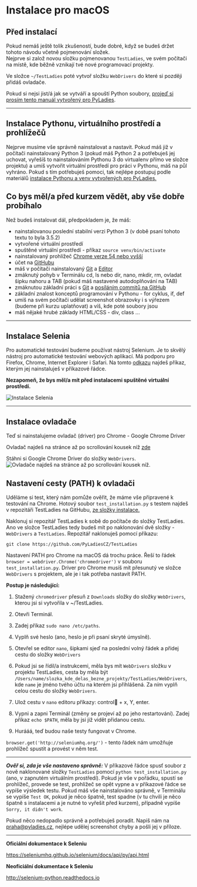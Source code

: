 # Instalace pro macOS

## Před instalací
Pokud nemáš ještě tolik zkušeností, bude dobré, když se budeš držet tohoto návodu včetně pojmenování složek.  
Nejprve si založ novou složku pojmenovanou `TestLadies`, ve svém počítači na místě, kde běžně vznikají tvé nové programovací projekty.

Ve složce `~/TestLadies` poté vytvoř složku `WebDrivers` do které si později přidáš ovladače.

Pokud si nejsi jist/á jak se vytváří a spouští Python soubory, 
[projeď si prosím tento manuál vytvořený pro PyLadies](http://pyladies.cz/v1/s002-hello-world/hello-world.html).

***

## Instalace Pythonu, virtuálního prostředí a prohlížečů
Nejprve musíme vše správně nainstalovat a nastavit. Pokud máš již v počítači nainstalovaný Python 3 (pokud máš Python 2 a potřebuješ jej uchovat, 
vyřešíš to nainstalováním Pythonu 3 do virtualenv přímo ve složce projektu) a umíš vytvořit virtuální prostředí 
pro práci v Pythonu, máš na půl vyhráno. Pokud s tím potřebuješ pomoci, tak nejlépe postupuj 
podle materiálů [instalace Pythonu a venv vytvořených pro PyLadies.](http://pyladies.cz/v1/s001-install/instalace.html)

## Co bys měl/a před kurzem vědět, aby vše dobře probíhalo

Než budeš instalovat dál, předpokladem je, že máš:

 - nainstalovanou poslední stabilní verzi Python 3 (v době psaní tohoto textu to byla 3.5.2)
 - vytvořené virtuální prostředí
 - spuštěné virtuální prostředí - příkaz ```source venv/bin/activate```
 - nainstalovaný prohlížeč [Chrome verze 54 nebo vyšší](https://www.google.com/chrome/browser/desktop/index.html)
 - účet na [GitHubu](https://github.com/)
 - máš v počítači nainstalovaný [Git](http://pyladies.cz/v1/s001-install/git.html) a [Editor](http://pyladies.cz/v1/s002-hello-world/editor.html)
 - zmáknutý pohyb v Terminálu cd, ls nebo dir, nano, mkdir, rm, ovladat šipku nahoru a TAB (pokud máš nastavené autodoplňování na TAB)
 - zmáknutou základní práci s [Git](http://pyladies.cz/v1/s009-git/git.html) a [posíláním commitů na GitHub](http://pyladies.cz/v1/s005-modules/opensource.html)
 - základní znalost konceptů programování v Pythonu - for cyklus, if, def
 - umíš na svém počítači udělat screenshot obrazovky i s výřezem (budeme při kurzu uplatňovat) a víš, kde poté soubory jsou
 - máš nějaké hrubé základy HTML/CSS - div, class ...

***

## Instalace Selenia

Pro automatické testování budeme používat nástroj Selenium. Je to skvělý nástroj pro automatické testování webových aplikací. 
Má podporu pro Firefox, Chrome, Internet Explorer i Safari. Na tomto [odkazu](https://pypi.python.org/pypi/selenium) 
najdeš příkaz, kterým jej nainstaluješ v příkazové řádce.

**Nezapomeň, že bys měl/a mít před instalacemi spuštěné virtuální prostředí.**

![Instalace Selenia](https://github.com/PyLadiesCZ/TestLadies/blob/master/img/all_os_selenium_install.png)

***

## Instalace ovladače

Teď si nainstalujeme ovladač (driver) pro Chrome - Google Chrome Driver

Ovladač najdeš na stránce až po scrollování kousek níž [zde](http://docs.seleniumhq.org/download/)

Stáhni si Google Chrome Driver do složky `WebDrivers`. 
![Ovladače najdeš na stránce až po scrollování kousek níž.](https://github.com/PyLadiesCZ/TestLadies/blob/master/img/all_os_drivers_install.png)

## Nastavení cesty (PATH) k ovladači

Uděláme si test, který nám pomůže ověřit, že máme vše připravené k testování na Chrome.
Hotový soubor `test_installation.py` s testem najdeš v repozitáři TestLadies na GitHubu, [ze složky instalace.](https://github.com/PyLadiesCZ/TestLadies/tree/master/instalace) 

Naklonuj si repozitář TestLadies k sobě do počítače do složky TestLadies. Ano ve složce TestLadies tedy budeš mít po naklonování dvě složky - `WebDrivers` a `TestLadies`. 
Repozitář naklonuješ pomocí příkazu:

```
git clone https://github.com/PyLadiesCZ/TestLadies
```

Nastavení PATH pro Chrome na macOS dá trochu práce. Řeší to řádek `browser = webdriver.Chrome('chromedriver')` v souboru `test_installation.py`. 
Driver pro Chrome musíš mít přesunutý ve složce `WebDrivers` s projektem, ale je i tak potřeba nastavit PATH.

**Postup je následující:**

1. Stažený `chromedriver` přesuň z `Downloads` složky do složky `WebDrivers`, kterou jsi si vytvořila v ~/TestLadies.

2. Otevři Terminál.

3. Zadej příkaz `sudo nano /etc/paths`.

4. Vyplň své heslo (ano, heslo je při psaní skryté úmyslně).

5. Otevřel se editor `nano`, šipkami sjeď na poslední volný řádek a přidej cestu do složky `WebDrivers`

6. Pokud jsi se řídil/a instrukcemi, měla bys mít `WebDrivers` složku v projektu TestLadies, cesta by měla být `/Users/name/slozka_kde_delas_bezne_projekty/TestLadies/WebDrivers`,
 kde `name` je jméno tvého účtu na kterém jsi přihlášená. Za ním vyplň celou cestu do složky `WebDrivers`. 

7. Ulož cestu v `nano` editoru příkazy: control + x, Y, enter.

8. Vypni a zapni Terminál (změny se projeví až po jeho restartování). Zadej příkaz `echo $PATH`, měla by jsi již vidět přidanou cestu.

9. Hurááá, teď budou naše testy fungovat v Chrome.

`browser.get('http://seleniumhq.org/')` - tento řádek nám umožňuje prohlížeč spustit a provést v něm test.

***

***Ověř si, zda je vše nastaveno správně:***
V příkazové řádce spusť soubor z nově naklonované složky `TestLadies` pomocí `python test_installation.py` (ano, v zapnutém virtuálním prostředí). 
Pokud je vše v pořádku, spustí se prohlížeč, provede se test, prohlížeč se opět vypne a v příkazové řádce se vypíše výsledek testu.
Pokud máš vše nainstalováno správně, v Terminálu se vypíše `Test OK`, pokud je něco špatně, test spadne 
(v tu chvili je něco špatně s instalacemi a je nutné to vyřešit před kurzem), případně vypíše `Sorry, it didn't work`.

Pokud něco nedopadlo správně a potřebuješ poradit. Napiš nám na praha@pyladies.cz, nejlépe udělej screenshot chyby a pošli jej v příloze.

***

**Oficiální dokumentace k Seleniu**

https://seleniumhq.github.io/selenium/docs/api/py/api.html

**Neoficiální dokumentace k Seleniu**

http://selenium-python.readthedocs.io
